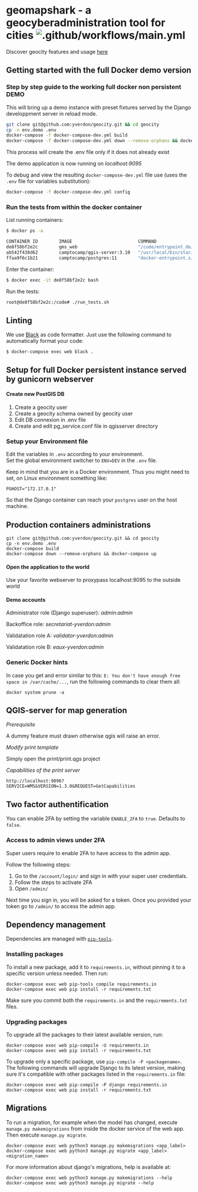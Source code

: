 # geomapshark - a geocyberadministration tool for cities ![.github/workflows/main.yml](https://github.com/yverdon/geocity/workflows/.github/workflows/main.yml/badge.svg)

Discover geocity features and usage [here](https://project.mapnv.ch/projects/geocity-wiki/wiki/geocity)

## Getting started with the full Docker demo version

### Step by step guide to the working full docker non persistent DEMO

This will bring up a demo instance with preset fixtures served by the
Django developpment server in reload mode.

```bash
git clone git@github.com:yverdon/geocity.git && cd geocity
cp -n env.demo .env
docker-compose -f docker-compose-dev.yml build
docker-compose -f docker-compose-dev.yml down --remove-orphans && docker-compose -f docker-compose-dev.yml up
```

This process will create the .env file only if it does not already exist

The demo application is now running on _localhost:9095_

To debug and view the resulting `docker-compose-dev.yml` file use (uses the `.env` file for variables substitution):

```bash
docker-compose -f docker-compose-dev.yml config
```

### Run the tests from within the docker container

List running containers:

```bash
$ docker ps -a

CONTAINER ID        IMAGE                         COMMAND                  CREATED             STATUS              PORTS                    NAMES
de8f58bf2e2c        gms_web                       "/code/entrypoint_de…"   16 hours ago        Up 16 hours         0.0.0.0:9095->9000/tcp   geocity_web_1
ab542f438d62        camptocamp/qgis-server:3.10   "/usr/local/bin/star…"   16 hours ago        Up 16 hours         0.0.0.0:9096->80/tcp     geocity_qgisserver_1
ffaa9f6c1b21        camptocamp/postgres:11        "docker-entrypoint.s…"   16 hours ago        Up 16 hours         0.0.0.0:9097->5432/tcp   geocity_postgres_1
```

Enter the container:

```bash
$ docker exec -it de8f58bf2e2c bash
```

Run the tests:

```bash
root@de8f58bf2e2c:/code# ./run_tests.sh
```

## Linting

We use [Black](https://github.com/psf/black) as code formatter. Just use the following command to automatically format your code:

```
$ docker-compose exec web black .
```

## Setup for full Docker persistent instance served by gunicorn webserver

#### Create new PostGIS DB

1. Create a geocity user
2. Create a geocity schema owned by geocity user
3. Edit DB connexion in .env file
4. Create and edit pg_service.conf file in qgisserver directory

### Setup your Environment file

Edit the variables in `.env` according to your environment.    
Set the global environment switcher to `ENV=DEV` in the `.env` file.

Keep in mind that you are in a Docker environment. Thus you might need to set, on Linux environment something like:

```
PGHOST="172.17.0.1"
```

So that the Django container can reach your `postgres` user on the host machine.

## Production containers administrations

```
git clone git@github.com:yverdon/geocity.git && cd geocity
cp -n env.demo .env
docker-compose build
docker-compose down --remove-orphans && docker-compose up
```

#### Open the application to the world

Use your favorite webserver to proxypass localhost:9095 to the outside world

#### Demo accounts

Administrator role (Django superuser):
_admin:admin_

Backoffice role:
_secretariat-yverdon:admin_

Validatation role A:
_validator-yverdon:admin_

Validatation role B:
_eaux-yverdon:admin_

### Generic Docker hints

In case you get and error similar to this: `E: You don't have enough free space in /var/cache/...`,
run the following commands to clear them all:

```
docker system prune -a
```

## QGIS-server for map generation

_Prerequisite_

A dummy feature must drawn otherwise qgis will raise an error.

_Modify print template_

Simply open the print/print.qgs project

_Capabilities of the print server_

```
http://localhost:9096?SERVICE=WMS&VERSION=1.3.0&REQUEST=GetCapabilities
```

## Two factor authentification

You can enable 2FA by setting the variable `ENABLE_2FA` to `true`. Defaults to `false`.

### Access to admin views under 2FA

Super users require to enable 2FA to have access to the admin app.

Follow the following steps:

1. Go to the `/account/login/` and sign in with your super user credentials.
2. Follow the steps to activate 2FA
3. Open `/admin/`

Next time you sign in, you will be asked for a token.
Once you provided your token go to `/admin/` to access the admin app.

## Dependency management

Dependencies are managed with [`pip-tools`](https://github.com/jazzband/pip-tools).

### Installing packages

To install a new package, add it to `requirements.in`, without pinning it to a
specific version unless needed. Then run:

```
docker-compose exec web pip-tools compile requirements.in
docker-compose exec web pip install -r requirements.txt
```

Make sure you commit both the `requirements.in` and the `requirements.txt` files.

### Upgrading packages

To upgrade all the packages to their latest available version, run:

```
docker-compose exec web pip-compile -U requirements.in
docker-compose exec web pip install -r requirements.txt
```

To upgrade only a specific package, use `pip-compile -P <packagename>`.
The following commands will upgrade Django to its latest version, making sure
it's compatible with other packages listed in the `requirements.in` file:

```
docker-compose exec web pip-compile -P django requirements.in
docker-compose exec web pip install -r requirements.txt
```

## Migrations

To run a migration, for example when the model has changed, execute
`manage.py makemigrations` from inside the docker service of the web app.
Then execute `manage.py migrate`.

```
docker-compose exec web python3 manage.py makemigrations <app_label>
docker-compose exec web python3 manage.py migrate <app_label> <migration_name>
```

For more information about django's migrations, help is available at:

```
docker-compose exec web python3 manage.py makemigrations --help
docker-compose exec web python3 manage.py migrate --help
```
